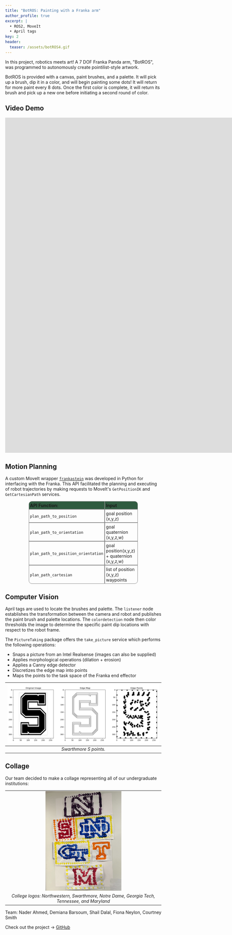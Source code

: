 ```yaml
---
title: "BotROS: Painting with a Franka arm"
author_profile: true
excerpt: |
  • ROS2, MoveIt  
  • April tags  
key: 2
header:
  teaser: /assets/botROS4.gif
---
```


In this project, robotics meets art! A 7 DOF Franka Panda arm, "BotROS", was programmed to autonomously create pointilist-style artwork. 

BotROS is provided with a canvas, paint brushes, and a palette.
It will pick up a brush, dip it in a color, and will begin painting some dots! It will return for more paint every 8 dots. Once the first color is complete, it will return its brush and pick up a new one before initiating a second round of color.

## Video Demo
<iframe width="1920" height="1080" src="https://www.youtube.com/embed/Pt7TTiF4OoU?si=0yTIfrHiUnRS2hOc" title="BotROS: Franka Painter" frameborder="0" allow="accelerometer; autoplay; clipboard-write; encrypted-media; gyroscope; picture-in-picture; web-share" allowfullscreen></iframe>

## Motion Planning
A custom MoveIt wrapper <a href="https://github.com/ME495-EmbeddedSystems/final-project-Group5/blob/main/mattagascar/mattagascar/submodules/frankastein.py" target="_blank"><code>frankastein</code></a> was developed in Python for interfacing with the Franka. This API facilitated the planning and executing of robot trajectories by making requests to MoveIt's <code>GetPositionIK</code> and <code>GetCartesianPath</code> services.


<div align="center">
    <table style="border-collapse: separate; width: 70%; text-align: left; border-spacing: 0;">
        <tr>
            <th style="border: 0.75px solid gray; padding: 3.5px; background-color: #305b40; border-top-left-radius: 10px;">API Function:</th>
            <th style="border: 0.75px solid gray; padding: 3.5px; background-color: #305b40; border-top-right-radius: 10px;">Input</th>
        </tr>
        <tr>
            <td style="border: 0.75px solid gray; padding: 3.5px;"><code>plan_path_to_position</code></td>
            <td style="border: 0.75px solid gray; padding: 3.5px;">goal position (x,y,z)</td>
        </tr>
        <tr>
            <td style="border: 0.75px solid gray; padding: 3.5px;"><code>plan_path_to_orientation</code></td>
            <td style="border: 0.75px solid gray; padding: 3.5px;">goal quaternion (x,y,z,w)</td>
        </tr>
        <tr>
            <td style="border: 0.75px solid gray; padding: 3.5px;"><code>plan_path_to_position_orientation</code></td>
            <td style="border: 0.75px solid gray; padding: 3.5px;">goal position(x,y,z) + quaternion (x,y,z,w)</td>
        </tr>
        <tr>
            <td style="border: 0.75px solid gray; padding: 3.5px; border-bottom-left-radius: 10px;"><code>plan_path_cartesian</code></td>
            <td style="border: 0.75px solid gray; padding: 3.5px; border-bottom-right-radius: 10px;">list of position (x,y,z) waypoints</td>
        </tr>
    </table>
</div>




## Computer Vision
April tags are used to locate the brushes and palette. The `listener` node establishes the transformation between the camera and robot and publishes the paint brush and palette locations. The `colordetection` node then color thresholds the image to determine the specific paint dip locations with respect to the robot frame. 

The `PictureTaking` package offers the `take_picture` service which performs the following operations:
- Snaps a picture from an Intel Realsense (images can also be supplied)
- Applies morphological operations (dilation + erosion) 
- Applies a Canny edge detector
- Discretizes the edge map into points
- Maps the points to the task space of the Franka end effector

| !["Swarthmore S"](/assets/images/S_canny.png) | 
|:--:| 
| *Swarthmore S points.* |

## Collage
Our team decided to make a collage representing all of our undergraduate institutions: 

<table>
    <tr>
        <td style="background-color: transparent;">
        <div align="center">
            <img src="/assets/images/collage.jpg" width="50%" height="50%" style="background-color: transparent;">
        </div>
        </td>
    </tr>
    <tr>
        <td style="background-color: transparent; text-align: center;">
            <i>College logos: Northwestern, Swarthmore, Notre Dame, Georgia Tech, Tennessee, and Maryland</i>
        </td>
    </tr>
</table>

Team: Nader Ahmed, Demiana Barsoum, Shail Dalal, Fiona Neylon, Courtney Smith

Check out the project &#8594; <a href="https://github.com/nahder/BotROS-Franka/tree/main" class="github-button" target="_blank">GitHub</a>
